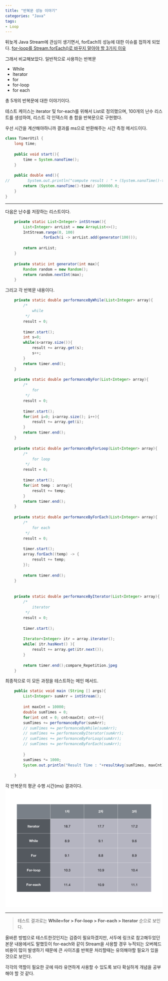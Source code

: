 ```yaml
---
title: "반복문 성능 이야기"
categories: "Java"
tags:
- Loop
---
```


뒤늦게 Java Stream에 관심이 생기면서, forEach의 성능에 대한 이슈를 접하게 되었다.
[for-loop를 Stream.forEach()로 바꾸지 말아야 할 3가지 이유](https://homoefficio.github.io/2016/06/26/for-loop-%EB%A5%BC-Stream-forEach-%EB%A1%9C-%EB%B0%94%EA%BE%B8%EC%A7%80-%EB%A7%90%EC%95%84%EC%95%BC-%ED%95%A0-3%EA%B0%80%EC%A7%80-%EC%9D%B4%EC%9C%A0/)

그래서 비교해보았다. 일반적으로 사용하는 반복문
- While
- Iterator
- for
- for-loop
- for each

총 5개의 반복문에 대한 이야기이다.

테스트 케이스는 iterator 및 for-each를 위해서 List<Integer>로 정의했으며, 100개의 난수 리스트를 생성하여, 리스트 각 인덱스의 총 합을 반복문으로 구현했다.

우선 시간을 계산해야하니까 결과를 ms으로 반환해주는 시간 측정 메서드이다.

~~~java
class TimerUtil {
    long time;

    public void start(){
        time = System.nanoTime();
    }

    public double end(){
//        System.out.println("compute result : " + (System.nanoTime()-time)/ 1000000.0);
        return (System.nanoTime()-time)/ 1000000.0;
    }
}
~~~

---

다음은 난수를 저장하는 리스트이다.

~~~java
    private static List<Integer> intStream(){
        List<Integer> arrList = new ArrayList<>();
        IntStream.range(0, 100)
                .forEach(i -> arrList.add(generator(100)));

        return arrList;
    }

    private static int generator(int max){
        Random random = new Random();
        return random.nextInt(max);
    }
~~~

그리고 각 반복문 내용이다.
~~~java
    private static double performanceByWhile(List<Integer> array){
        /*
            while
         */
        result = 0;

        timer.start();
        int s=0;
        while(s<array.size()){
            result += array.get(s);
            s++;
        }
        return timer.end();
    }

    private static double performanceByFor(List<Integer> array){
        /*
            for
         */
        result = 0;

        timer.start();
        for(int i=0; i<array.size(); i++){
            result += array.get(i);
        }
        return timer.end();
    }

    private static double performanceByForLoop(List<Integer> array){
        /*
            for loop
         */
        result = 0;

        timer.start();
        for(int temp : array){
            result += temp;
        }
        return timer.end();
    }

    private static double performanceByForEach(List<Integer> array){
        /*
            for each
         */
        result = 0;

        timer.start();
        array.forEach((temp) -> {
            result += temp;
        });

        return timer.end();
    }


    private static double performanceByIterator(List<Integer> array){
        /*
            iterator
         */
        result = 0;

        timer.start();

        Iterator<Integer> itr = array.iterator();
        while( itr.hasNext() ){
            result += array.get(itr.next());
        }

        return timer.end();compare_Repetition.jpeg
    }

~~~


최종적으로 이 모든 과정을 테스트하는 메인 메서드.

~~~java
    public static void main (String [] args){
        List<Integer> sumArr = intStream();

        int maxCnt = 10000;
        double sumTimes = 0;
        for(int cnt = 0; cnt<maxCnt; cnt++){
        sumTimes += performanceByFor(sumArr);
        // sumTimes += performanceByWhile(sumArr);
        // sumTimes += performanceByIterator(sumArr);
        // sumTimes += performanceByForLoop(sumArr);
        // sumTimes += performanceByForEach(sumArr);
        
        }
        sumTimes *= 1000;
        System.out.println("Result Time : "+resultAvg(sumTimes, maxCnt));

    }
~~~

각 반복문의 평균 수행 시간(ms) 결과이다.
![result](/assets/images/study/dev/2018/6_compare_Repetition.jpeg)


---
> 테스트 결과로는 **While=for > For-loop > For-each > Iterator** 순으로 보인다.

올바른 방법으로 테스트한것인지는 검증이 필요하겠지만, 서두에 링크로 참고해두었던 본문 내용에서도 말했듯이 for-each와 같이 Stream을 사용할 경우 누적되는 오버헤드 비용이 많이 발생하기 때문에 큰 사이즈를 반복문 처리할때는 유의해야할 필요가 있을 것으로 보인다.

각각의 역할이 필요한 곳에 따라 유연하게 사용할 수 있도록 보다 확실하게 개념을 공부해야 할 것 같다.
